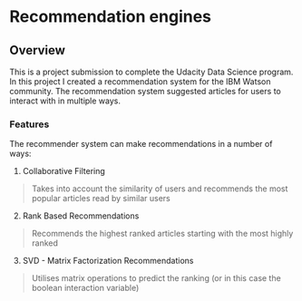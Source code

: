 # Recommendation engines

## Overview
This is a project submission to complete the Udacity Data Science program. In this project I created a recommendation system for the IBM Watson community. The recommendation system suggested articles for users to interact with in multiple ways. 

### Features
The recommender system can make recommendations in a number of ways:
1. Collaborative Filtering

> Takes into account the similarity of users and recommends the most popular articles read by similar users

2. Rank Based Recommendations

> Recommends the highest ranked articles starting with the most highly ranked

3. SVD - Matrix Factorization Recommendations

> Utilises matrix operations to predict the ranking (or in this case the boolean interaction variable)

